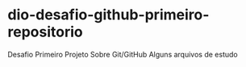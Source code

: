 # dio-desafio-github-primeiro-repositorio
Desafio Primeiro Projeto Sobre Git/GitHub
Alguns arquivos de estudo
